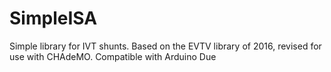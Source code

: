 # SimpleISA
Simple library for IVT shunts. 
Based on the EVTV library of 2016, revised for use with CHAdeMO.
Compatible with Arduino Due
